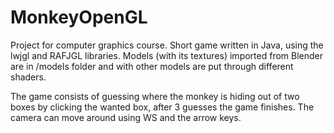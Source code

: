 # MonkeyOpenGL
Project for computer graphics course. Short game written in Java, using the lwjgl and RAFJGL libraries.
Models (with its textures) imported from Blender are in /models folder and with other models are put through different shaders.

The game consists of guessing where the monkey is hiding out of two boxes by clicking the wanted box, after 3 guesses the game finishes.
The camera can move around using WS and the arrow keys.

